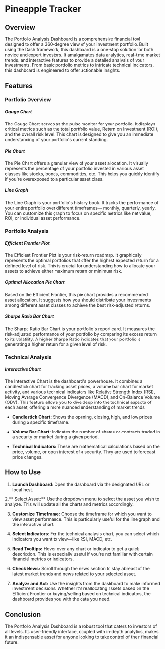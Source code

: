 # Pineapple Tracker
## Overview
The Portfolio Analysis Dashboard is a comprehensive financial tool designed to offer a 360-degree view of your investment portfolio. Built using the Dash framework, this dashboard is a one-stop solution for both novice and expert investors. It amalgamates data analytics, real-time market trends, and interactive features to provide a detailed analysis of your investments. From basic portfolio metrics to intricate technical indicators, this dashboard is engineered to offer actionable insights.

## Features
### Portfolio Overview
##### Gauge Chart
  The Gauge Chart serves as the pulse monitor for your portfolio. It displays critical metrics such as the total portfolio value, Return on Investment (ROI), and the overall risk level. This chart is designed to give you an immediate understanding of your portfolio's current standing.

##### Pie Chart
The Pie Chart offers a granular view of your asset allocation. It visually represents the percentage of your portfolio invested in various asset classes like stocks, bonds, commodities, etc. This helps you quickly identify if you're overexposed to a particular asset class.

##### Line Graph
The Line Graph is your portfolio's history book. It tracks the performance of your entire portfolio over different timeframes— monthly, quarterly, yearly. You can customize this graph to focus on specific metrics like net value, ROI, or individual asset performance.

### Portfolio Analysis
##### Efficient Frontier Plot
The Efficient Frontier Plot is your risk-return roadmap. It graphically represents the optimal portfolios that offer the highest expected return for a defined level of risk. This is crucial for understanding how to allocate your assets to achieve either maximum return or minimum risk.

##### Optimal Allocation Pie Chart
Based on the Efficient Frontier, this pie chart provides a recommended asset allocation. It suggests how you should distribute your investments among different asset classes to achieve the best risk-adjusted returns.

##### Sharpe Ratio Bar Chart
The Sharpe Ratio Bar Chart is your portfolio's report card. It measures the risk-adjusted performance of your portfolio by comparing its excess return to its volatility. A higher Sharpe Ratio indicates that your portfolio is generating a higher return for a given level of risk.

### Technical Analysis
##### Interactive Chart
The Interactive Chart is the dashboard's powerhouse. It combines a candlestick chart for tracking asset prices, a volume bar chart for market activity, and various technical indicators like Relative Strength Index (RSI), Moving Average Convergence Divergence (MACD), and On-Balance Volume (OBV). This feature allows you to dive deep into the technical aspects of each asset, offering a more nuanced understanding of market trends

- **Candlestick Chart:** Shows the opening, closing, high, and low prices during a specific timeframe.

- **Volume Bar Chart:** Indicates the number of shares or contracts traded in a security or market during a given period.

- **Technical Indicators:** These are mathematical calculations based on the price, volume, or open interest of a security. They are used to forecast price changes.

## How to Use
1. **Launch Dashboard:** Open the dashboard via the designated URL or local host.

2.** Select Asset:** Use the dropdown menu to select the asset you wish to analyze. This will update all the charts and metrics accordingly.

3. **Customize Timeframe:** Choose the timeframe for which you want to view asset performance. This is particularly useful for the line graph and the interactive chart.

4. **Select Indicators**: For the technical analysis chart, you can select which indicators you want to view—like RSI, MACD, etc.

5. **Read Tooltips:** Hover over any chart or indicator to get a quick description. This is especially useful if you're not familiar with certain financial metrics or indicators.

6. **Check News:** Scroll through the news section to stay abreast of the latest market trends and news related to your selected asset.

7. **Analyze and Act:** Use the insights from the dashboard to make informed investment decisions. Whether it's reallocating assets based on the Efficient Frontier or buying/selling based on technical indicators, the dashboard provides you with the data you need.

## Conclusion
The Portfolio Analysis Dashboard is a robust tool that caters to investors of all levels. Its user-friendly interface, coupled with in-depth analytics, makes it an indispensable asset for anyone looking to take control of their financial future.
